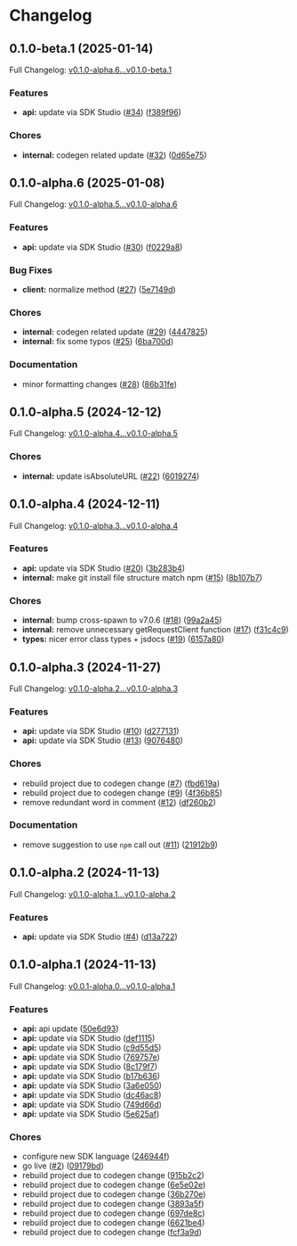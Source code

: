 # Changelog

## 0.1.0-beta.1 (2025-01-14)

Full Changelog: [v0.1.0-alpha.6...v0.1.0-beta.1](https://github.com/prelude-so/node-sdk/compare/v0.1.0-alpha.6...v0.1.0-beta.1)

### Features

* **api:** update via SDK Studio ([#34](https://github.com/prelude-so/node-sdk/issues/34)) ([f389f96](https://github.com/prelude-so/node-sdk/commit/f389f9692fe092b41846c1e1940bb0c26713293a))


### Chores

* **internal:** codegen related update ([#32](https://github.com/prelude-so/node-sdk/issues/32)) ([0d65e75](https://github.com/prelude-so/node-sdk/commit/0d65e755028ffe5a28e804266b3069fadd925d28))

## 0.1.0-alpha.6 (2025-01-08)

Full Changelog: [v0.1.0-alpha.5...v0.1.0-alpha.6](https://github.com/prelude-so/node-sdk/compare/v0.1.0-alpha.5...v0.1.0-alpha.6)

### Features

* **api:** update via SDK Studio ([#30](https://github.com/prelude-so/node-sdk/issues/30)) ([f0229a8](https://github.com/prelude-so/node-sdk/commit/f0229a8f3ad155e8156ea0d2673b0a1c51b6ffb2))


### Bug Fixes

* **client:** normalize method ([#27](https://github.com/prelude-so/node-sdk/issues/27)) ([5e7149d](https://github.com/prelude-so/node-sdk/commit/5e7149d751d22d2cc6bf31c579537deaf0c08302))


### Chores

* **internal:** codegen related update ([#29](https://github.com/prelude-so/node-sdk/issues/29)) ([4447825](https://github.com/prelude-so/node-sdk/commit/444782566a59182c2066061765a948daa0ba4c73))
* **internal:** fix some typos ([#25](https://github.com/prelude-so/node-sdk/issues/25)) ([6ba700d](https://github.com/prelude-so/node-sdk/commit/6ba700d7a6e7720f5e2100af19322e26d7d18f23))


### Documentation

* minor formatting changes ([#28](https://github.com/prelude-so/node-sdk/issues/28)) ([86b31fe](https://github.com/prelude-so/node-sdk/commit/86b31fe08898925cd665d684813639cf11f826fa))

## 0.1.0-alpha.5 (2024-12-12)

Full Changelog: [v0.1.0-alpha.4...v0.1.0-alpha.5](https://github.com/prelude-so/node-sdk/compare/v0.1.0-alpha.4...v0.1.0-alpha.5)

### Chores

* **internal:** update isAbsoluteURL ([#22](https://github.com/prelude-so/node-sdk/issues/22)) ([6019274](https://github.com/prelude-so/node-sdk/commit/6019274f64b9fe77d955d48698e0380691bff4ae))

## 0.1.0-alpha.4 (2024-12-11)

Full Changelog: [v0.1.0-alpha.3...v0.1.0-alpha.4](https://github.com/prelude-so/node-sdk/compare/v0.1.0-alpha.3...v0.1.0-alpha.4)

### Features

* **api:** update via SDK Studio ([#20](https://github.com/prelude-so/node-sdk/issues/20)) ([3b283b4](https://github.com/prelude-so/node-sdk/commit/3b283b4065b1a634ac93e1637966fdb713f062a4))
* **internal:** make git install file structure match npm ([#15](https://github.com/prelude-so/node-sdk/issues/15)) ([8b107b7](https://github.com/prelude-so/node-sdk/commit/8b107b79b327b23c00f2a8d4a6b5f0b02248cd76))


### Chores

* **internal:** bump cross-spawn to v7.0.6 ([#18](https://github.com/prelude-so/node-sdk/issues/18)) ([99a2a45](https://github.com/prelude-so/node-sdk/commit/99a2a45a10089a2f066c47c042565a8c16f4ad62))
* **internal:** remove unnecessary getRequestClient function ([#17](https://github.com/prelude-so/node-sdk/issues/17)) ([f31c4c9](https://github.com/prelude-so/node-sdk/commit/f31c4c92beb9d4c0bb7c6638f4eb83eced681d86))
* **types:** nicer error class types + jsdocs ([#19](https://github.com/prelude-so/node-sdk/issues/19)) ([6157a80](https://github.com/prelude-so/node-sdk/commit/6157a8033e31185f32ff35de21b58e5396ebe8aa))

## 0.1.0-alpha.3 (2024-11-27)

Full Changelog: [v0.1.0-alpha.2...v0.1.0-alpha.3](https://github.com/prelude-so/node-sdk/compare/v0.1.0-alpha.2...v0.1.0-alpha.3)

### Features

* **api:** update via SDK Studio ([#10](https://github.com/prelude-so/node-sdk/issues/10)) ([d277131](https://github.com/prelude-so/node-sdk/commit/d277131154feb7cce57a19607d47a82e68379cc3))
* **api:** update via SDK Studio ([#13](https://github.com/prelude-so/node-sdk/issues/13)) ([9076480](https://github.com/prelude-so/node-sdk/commit/90764803242e1f86cc395afb2999cbf65c577e22))


### Chores

* rebuild project due to codegen change ([#7](https://github.com/prelude-so/node-sdk/issues/7)) ([fbd619a](https://github.com/prelude-so/node-sdk/commit/fbd619a97871f32f2f6db1bef742056ff3e88316))
* rebuild project due to codegen change ([#9](https://github.com/prelude-so/node-sdk/issues/9)) ([4f36b85](https://github.com/prelude-so/node-sdk/commit/4f36b85418435bd41634c259d86f30cac04468fc))
* remove redundant word in comment ([#12](https://github.com/prelude-so/node-sdk/issues/12)) ([df260b2](https://github.com/prelude-so/node-sdk/commit/df260b24e841d66cae8cbd841554703d499a0c82))


### Documentation

* remove suggestion to use `npm` call out ([#11](https://github.com/prelude-so/node-sdk/issues/11)) ([21912b9](https://github.com/prelude-so/node-sdk/commit/21912b969ff5b0d0d01d97ffddbcb4ad89b829ea))

## 0.1.0-alpha.2 (2024-11-13)

Full Changelog: [v0.1.0-alpha.1...v0.1.0-alpha.2](https://github.com/prelude-so/node-sdk/compare/v0.1.0-alpha.1...v0.1.0-alpha.2)

### Features

* **api:** update via SDK Studio ([#4](https://github.com/prelude-so/node-sdk/issues/4)) ([d13a722](https://github.com/prelude-so/node-sdk/commit/d13a72274843a2a33626c1d91b6ff34703b7b864))

## 0.1.0-alpha.1 (2024-11-13)

Full Changelog: [v0.0.1-alpha.0...v0.1.0-alpha.1](https://github.com/prelude-so/node-sdk/compare/v0.0.1-alpha.0...v0.1.0-alpha.1)

### Features

* **api:** api update ([50e6d93](https://github.com/prelude-so/node-sdk/commit/50e6d9372899191c1cf6e3728d28976f9f0f5ed2))
* **api:** update via SDK Studio ([def1115](https://github.com/prelude-so/node-sdk/commit/def111577e7f8704e742beb95d668519dbe71bd9))
* **api:** update via SDK Studio ([c9d55d5](https://github.com/prelude-so/node-sdk/commit/c9d55d5e7381a76d00c22c10cb290a5ee6f16309))
* **api:** update via SDK Studio ([769757e](https://github.com/prelude-so/node-sdk/commit/769757ea2c07bb7179546e5f8466c0f0157c1cfb))
* **api:** update via SDK Studio ([8c179f7](https://github.com/prelude-so/node-sdk/commit/8c179f7ca28be5ceffd255361c96981179230878))
* **api:** update via SDK Studio ([b17b636](https://github.com/prelude-so/node-sdk/commit/b17b63685a65a19ccb281472f981637ca6b52296))
* **api:** update via SDK Studio ([3a6e050](https://github.com/prelude-so/node-sdk/commit/3a6e0505e6d474e97305181b9338fcd52ce6b995))
* **api:** update via SDK Studio ([dc46ac8](https://github.com/prelude-so/node-sdk/commit/dc46ac8abe7601927aecad517583800133a731bc))
* **api:** update via SDK Studio ([749d66d](https://github.com/prelude-so/node-sdk/commit/749d66de6c8e0ec36d25d3b9bbc1c8c9912bbb97))
* **api:** update via SDK Studio ([5e625af](https://github.com/prelude-so/node-sdk/commit/5e625af5b26ceeb96adef4a3bd57cdcec71aa2e5))


### Chores

* configure new SDK language ([246944f](https://github.com/prelude-so/node-sdk/commit/246944f151fef603db8e3a6fa1e4b5867648e642))
* go live ([#2](https://github.com/prelude-so/node-sdk/issues/2)) ([09179bd](https://github.com/prelude-so/node-sdk/commit/09179bdd52f003df87fbca9eac78e441afae0bce))
* rebuild project due to codegen change ([915b2c2](https://github.com/prelude-so/node-sdk/commit/915b2c29345f4dd4192ef4f63f018c34376ec099))
* rebuild project due to codegen change ([6e5e02e](https://github.com/prelude-so/node-sdk/commit/6e5e02ea1849c9799de6c1917277289711f7534d))
* rebuild project due to codegen change ([36b270e](https://github.com/prelude-so/node-sdk/commit/36b270e229d29c5a8d009f59af5bc37affb0bb19))
* rebuild project due to codegen change ([3893a5f](https://github.com/prelude-so/node-sdk/commit/3893a5f4de7c5678178d04a821ac5a2d742220e0))
* rebuild project due to codegen change ([697de8c](https://github.com/prelude-so/node-sdk/commit/697de8c1ea5fb658aedbd1d3f7113a20c8519f83))
* rebuild project due to codegen change ([6621be4](https://github.com/prelude-so/node-sdk/commit/6621be4883b079de3c585263c06927dcdedb1619))
* rebuild project due to codegen change ([fcf3a9d](https://github.com/prelude-so/node-sdk/commit/fcf3a9daf657d56ad2c5a6fcf72d4d3fbc03b7a7))
